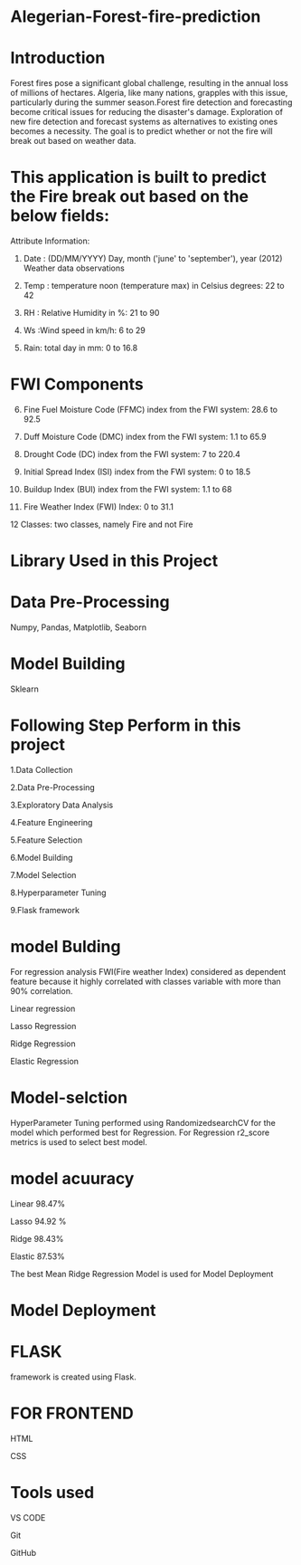 #  Alegerian-Forest-fire-prediction

# Introduction

Forest fires pose a significant global challenge, resulting in the annual loss of millions of hectares. Algeria, like many nations, grapples with this issue, particularly during the summer season.Forest fire detection and forecasting become critical issues for reducing the disaster's damage. Exploration of new fire detection and forecast systems as alternatives to existing ones becomes a necessity. The goal is to predict whether or not the fire will break out based on weather data.

# This application is built to predict the Fire break out based on the below fields:
Attribute Information:

1. Date : (DD/MM/YYYY) Day, month ('june' to 'september'), year (2012)
Weather data observations

2. Temp : temperature noon (temperature max) in Celsius degrees: 22 to 42
   
3. RH : Relative Humidity in %: 21 to 90
 
4. Ws :Wind speed in km/h: 6 to 29
 
5. Rain: total day in mm: 0 to 16.8

# FWI Components
6. Fine Fuel Moisture Code (FFMC) index from the FWI system: 28.6 to 92.5
 
8. Duff Moisture Code (DMC) index from the FWI system: 1.1 to 65.9
 
10. Drought Code (DC) index from the FWI system: 7 to 220.4
 
12. Initial Spread Index (ISI) index from the FWI system: 0 to 18.5
   
14. Buildup Index (BUI) index from the FWI system: 1.1 to 68
 
16. Fire Weather Index (FWI) Index: 0 to 31.1
    
12 Classes: two classes, namely Fire and not Fire
# Library Used in this Project

# Data Pre-Processing

Numpy, Pandas, Matplotlib, Seaborn

# Model Building
Sklearn

# Following  Step Perform in this project
1.Data Collection

2.Data Pre-Processing

3.Exploratory Data Analysis

4.Feature Engineering

5.Feature Selection

6.Model Building

7.Model Selection

8.Hyperparameter Tuning

9.Flask framework



# model Bulding
For regression analysis FWI(Fire weather Index) considered as dependent feature because it highly correlated with classes variable with more than 90% correlation.

Linear regression

Lasso Regression

Ridge Regression

Elastic Regression

# Model-selction
HyperParameter Tuning performed using RandomizedsearchCV for the model which performed best for  Regression.
For Regression r2_score metrics is used to select best model.

# model                           acuuracy

Linear                            98.47%

Lasso                            94.92 %

Ridge                            98.43%

Elastic                          87.53%

The best Mean Ridge Regression Model is used for Model Deployment

# Model  Deployment
 # FLASK
 framework is created using Flask.

 # FOR FRONTEND 
 HTML

 CSS

# Tools used
VS CODE 

Git

GitHub  
